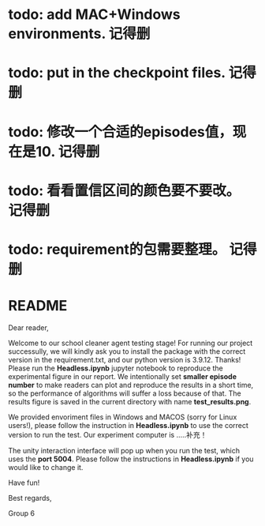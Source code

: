 # todo: add MAC+Windows environments. 记得删
# todo: put in the checkpoint files. 记得删
# todo: 修改一个合适的episodes值，现在是10. 记得删
# todo: 看看置信区间的颜色要不要改。 记得删
# todo: requirement的包需要整理。 记得删

# README 
Dear reader,

Welcome to our school cleaner agent testing stage! For running our project successully, we will kindly ask you to install the package with the correct version in the requirement.txt, and our python version is 3.9.12. Thanks! Please run the **Headless.ipynb** jupyter notebook to reproduce the experimental figure in our report. We intentionally set **smaller episode number** to make readers can plot and reproduce the results in a short time, so the performance of algorithms will suffer a loss because of that. The results figure is saved in the current directory with name **test_results.png**. 

We provided envoriment files in Windows and MACOS (sorry for Linux users!), please follow the instruction in **Headless.ipynb** to use the correct version to run the test. Our experiment computer is .....补充！

The unity interaction interface will pop up when you run the test, which uses the **port 5004**. Please follow the instructions in **Headless.ipynb** if you would like to change it.

Have fun!

Best regards,

Group 6

